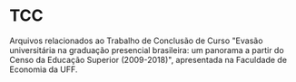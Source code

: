 # TCC
Arquivos relacionados ao Trabalho de Conclusão de Curso "Evasão universitária na graduação presencial brasileira: um panorama a partir do Censo da Educação Superior (2009-2018)", apresentada na Faculdade de Economia da UFF.
